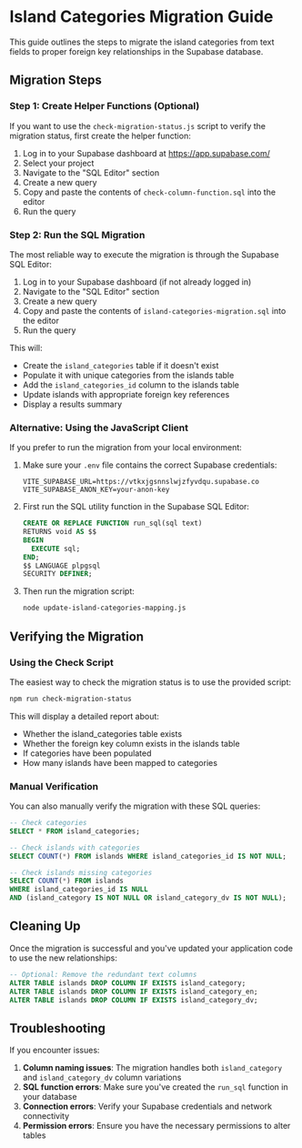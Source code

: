 # Island Categories Migration Guide

This guide outlines the steps to migrate the island categories from text fields to proper foreign key relationships in the Supabase database.

## Migration Steps

### Step 1: Create Helper Functions (Optional)

If you want to use the `check-migration-status.js` script to verify the migration status, first create the helper function:

1. Log in to your Supabase dashboard at https://app.supabase.com/
2. Select your project
3. Navigate to the "SQL Editor" section
4. Create a new query
5. Copy and paste the contents of `check-column-function.sql` into the editor
6. Run the query

### Step 2: Run the SQL Migration

The most reliable way to execute the migration is through the Supabase SQL Editor:

1. Log in to your Supabase dashboard (if not already logged in)
2. Navigate to the "SQL Editor" section
3. Create a new query
4. Copy and paste the contents of `island-categories-migration.sql` into the editor
5. Run the query

This will:
- Create the `island_categories` table if it doesn't exist
- Populate it with unique categories from the islands table
- Add the `island_categories_id` column to the islands table
- Update islands with appropriate foreign key references
- Display a results summary

### Alternative: Using the JavaScript Client

If you prefer to run the migration from your local environment:

1. Make sure your `.env` file contains the correct Supabase credentials:

   ```plain
   VITE_SUPABASE_URL=https://vtkxjgsnnslwjzfyvdqu.supabase.co
   VITE_SUPABASE_ANON_KEY=your-anon-key
   ```

2. First run the SQL utility function in the Supabase SQL Editor:

   ```sql
   CREATE OR REPLACE FUNCTION run_sql(sql text)
   RETURNS void AS $$
   BEGIN
     EXECUTE sql;
   END;
   $$ LANGUAGE plpgsql
   SECURITY DEFINER;
   ```

3. Then run the migration script:

   ```bash
   node update-island-categories-mapping.js
   ```

## Verifying the Migration

### Using the Check Script

The easiest way to check the migration status is to use the provided script:

```bash
npm run check-migration-status
```

This will display a detailed report about:
- Whether the island_categories table exists
- Whether the foreign key column exists in the islands table
- If categories have been populated
- How many islands have been mapped to categories

### Manual Verification

You can also manually verify the migration with these SQL queries:

```sql
-- Check categories
SELECT * FROM island_categories;

-- Check islands with categories
SELECT COUNT(*) FROM islands WHERE island_categories_id IS NOT NULL;

-- Check islands missing categories
SELECT COUNT(*) FROM islands 
WHERE island_categories_id IS NULL 
AND (island_category IS NOT NULL OR island_category_dv IS NOT NULL);
```

## Cleaning Up

Once the migration is successful and you've updated your application code to use the new relationships:

```sql
-- Optional: Remove the redundant text columns
ALTER TABLE islands DROP COLUMN IF EXISTS island_category;
ALTER TABLE islands DROP COLUMN IF EXISTS island_category_en;
ALTER TABLE islands DROP COLUMN IF EXISTS island_category_dv;
```

## Troubleshooting

If you encounter issues:

1. **Column naming issues**: The migration handles both `island_category` and `island_category_dv` column variations
2. **SQL function errors**: Make sure you've created the `run_sql` function in your database
3. **Connection errors**: Verify your Supabase credentials and network connectivity
4. **Permission errors**: Ensure you have the necessary permissions to alter tables
